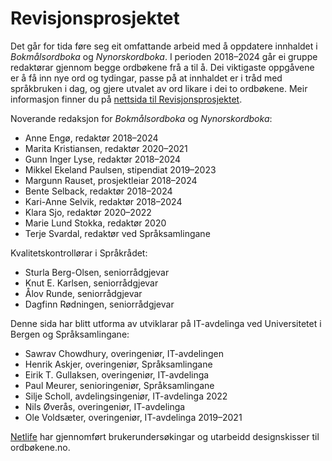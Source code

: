 # Revisjonsprosjektet
Det går for tida føre seg eit omfattande arbeid med å oppdatere innhaldet i _Bokmålsordboka_ og _Nynorskordboka_. I perioden 2018–2024 går ei gruppe redaktørar gjennom begge ordbøkene frå a til å. Dei viktigaste oppgåvene er å få inn nye ord og tydingar, passe på at innhaldet er i tråd med språkbruken i dag, og gjere utvalet av ord likare i dei to ordbøkene. Meir informasjon finner du på [nettsida til Revisjonsprosjektet](https://www.uib.no/lle/revisjonsprosjektet).

Noverande redaksjon for _Bokmålsordboka_ og _Nynorskordboka_:

*   Anne Engø, redaktør 2018–2024
*   Marita Kristiansen, redaktør 2020–2021
*   Gunn Inger Lyse, redaktør 2018–2024
*   Mikkel Ekeland Paulsen, stipendiat 2019–2023
*   Margunn Rauset, prosjektleiar 2018–2024
*   Bente Selback, redaktør 2018–2024
*   Kari-Anne Selvik, redaktør 2018–2024
*   Klara Sjo, redaktør 2020–2022
*   Marie Lund Stokka, redaktør 2020
*   Terje Svardal, redaktør ved Språksamlingane

Kvalitetskontrollørar i Språkrådet:

*   Sturla Berg-Olsen, seniorrådgjevar
*   Knut E. Karlsen, seniorrådgjevar
*   Ålov Runde, seniorrådgjevar
*   Dagfinn Rødningen, seniorrådgjevar

Denne sida har blitt utforma av utviklarar på IT-avdelinga ved Universitetet i Bergen og Språksamlingane:

*   Sawrav Chowdhury, overingeniør, IT-avdelingen
*   Henrik Askjer, overingeniør, Språksamlingane
*   Eirik T. Gullaksen, overingeniør, IT-avdelinga
*   Paul Meurer, senioringeniør, Språksamlingane
*   Silje Scholl, avdelingsingeniør, IT-avdelinga 2022
*   Nils Øverås, overingeniør, IT-avdelinga
*   Ole Voldsæter, overingeniør, IT-avdelinga 2019–2021

[Netlife](https://www.netlife.com/) har gjennomført brukerundersøkingar og utarbeidd designskisser til ordbøkene.no.